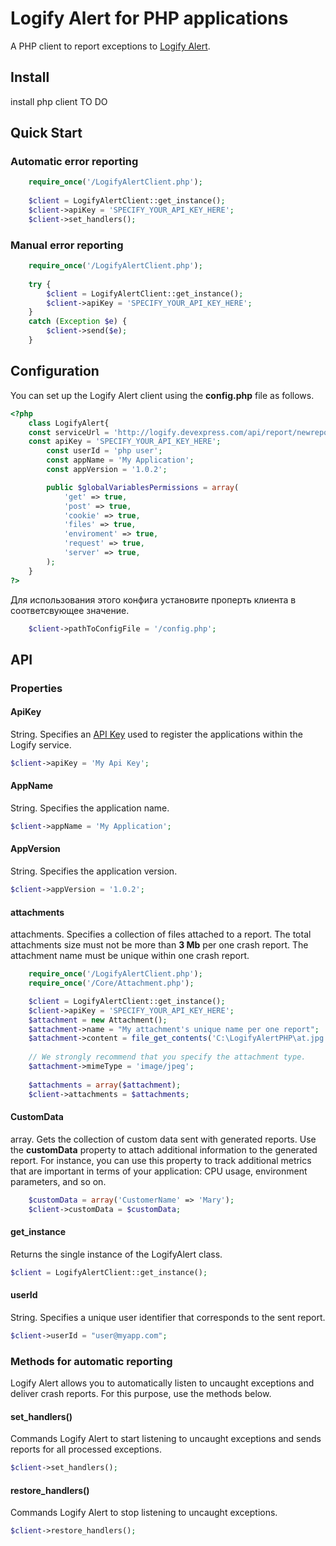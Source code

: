 # Logify Alert for PHP applications
A PHP client to report exceptions to [Logify Alert](https://logify.devexpress.com).

## Install 
install php client TO DO

## Quick Start
### Automatic error reporting
```php 5
    require_once('/LogifyAlertClient.php');
    
    $client = LogifyAlertClient::get_instance();
    $client->apiKey = 'SPECIFY_YOUR_API_KEY_HERE';
    $client->set_handlers();
```

### Manual error reporting
```php 5
    require_once('/LogifyAlertClient.php');
    
    try {
        $client = LogifyAlertClient::get_instance();
        $client->apiKey = 'SPECIFY_YOUR_API_KEY_HERE';
    }
    catch (Exception $e) {
        $client->send($e);
    }
```

## Configuration
You can set up the Logify Alert client using the **config.php** file as follows.
```php 5
<?php
    class LogifyAlert{
	const serviceUrl = 'http://logify.devexpress.com/api/report/newreport';
	const apiKey = 'SPECIFY_YOUR_API_KEY_HERE';
        const userId = 'php user';
        const appName = 'My Application';
        const appVersion = '1.0.2';

        public $globalVariablesPermissions = array(
            'get' => true,
            'post' => true,
            'cookie' => true,
            'files' => true,
            'enviroment' => true,
            'request' => true,
            'server' => true,
        );
    }
?>
```
Для использования этого конфига установите проперть клиента в соответсвующее значение.
```php 5
    $client->pathToConfigFile = '/config.php';
```

## API
### Properties
#### ApiKey
String. Specifies an [API Key](https://logify.devexpress.com/Documentation/CreateApp) used to register the applications within the Logify service.
```php
$client->apiKey = 'My Api Key';
```

#### AppName
String. Specifies the application name.
```php
$client->appName = 'My Application';
```
#### AppVersion
String. Specifies the application version.
```php
$client->appVersion = '1.0.2';
```

#### attachments
attachments. Specifies a collection of files attached to a report. The total attachments size must not be more than **3 Mb** per one crash report. The attachment name must be unique within one crash report.
```php
    require_once('/LogifyAlertClient.php');
    require_once('/Core/Attachment.php');

    $client = LogifyAlertClient::get_instance();
    $client->apiKey = 'SPECIFY_YOUR_API_KEY_HERE';
    $attachment = new Attachment();
    $attachment->name = "My attachment's unique name per one report";
    $attachment->content = file_get_contents('C:\LogifyAlertPHP\at.jpg');
    
    // We strongly recommend that you specify the attachment type.
    $attachment->mimeType = 'image/jpeg';
    
    $attachments = array($attachment);
    $client->attachments = $attachments;
```

#### CustomData
array. Gets the collection of custom data sent with generated reports.
Use the **customData** property to attach additional information to the generated report. For instance, you can use this property to track additional metrics that are important in terms of your application: CPU usage, environment parameters, and so on.

```php
    $customData = array('CustomerName' => 'Mary');
    $client->customData = $customData;
```

#### get_instance
Returns the single instance of the LogifyAlert class.
```php
$client = LogifyAlertClient::get_instance();
```

#### userId
String. Specifies a unique user identifier that corresponds to the sent report.
```php
$client->userId = "user@myapp.com";
```

### Methods for automatic reporting
Logify Alert allows you to automatically listen to uncaught exceptions and deliver crash reports. For this purpose, use the methods below.

#### set_handlers()
Commands Logify Alert to start listening to uncaught exceptions and sends reports for all processed exceptions.
```php
$client->set_handlers();
```

#### restore_handlers()
Commands Logify Alert to stop listening to uncaught exceptions.
```php
$client->restore_handlers();
```


